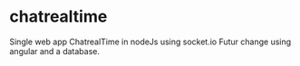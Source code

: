 # chatrealtime
Single web app ChatrealTime in nodeJs using socket.io
Futur change using angular and a database.
